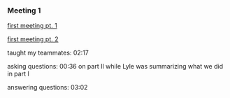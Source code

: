 ### Meeting 1 
[first meeting pt. 1](https://www.youtube.com/watch?v=yQTTQOZB1PI) 

[first meeting pt. 2](https://www.youtube.com/watch?v=OKirSapr7PA)

  taught my teammates: 02:17 

  asking questions: 00:36 on part II while Lyle was summarizing what we did in part I

  answering questions:  03:02
